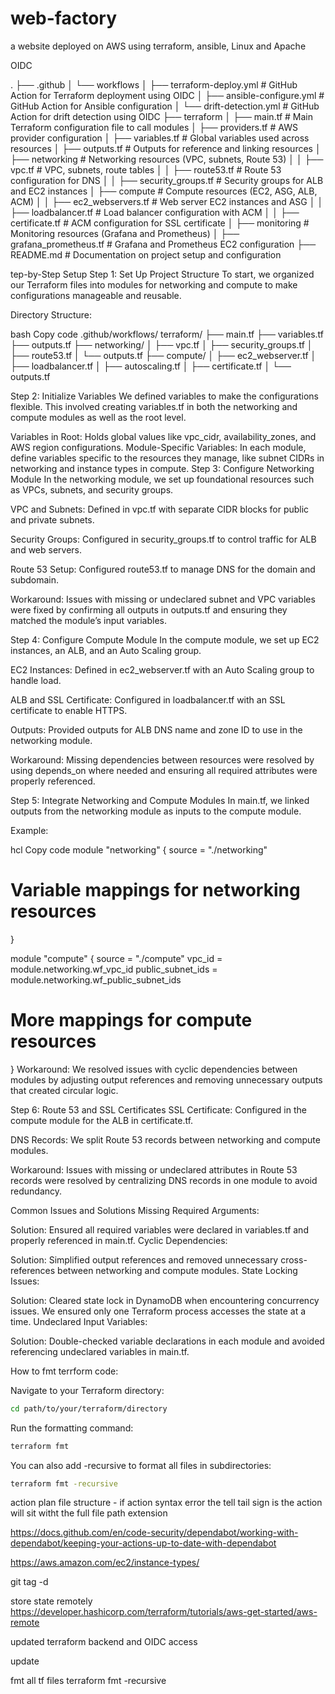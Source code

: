 # web-factory
a website deployed on AWS using terraform, ansible, Linux and Apache 

OIDC 


.
├── .github
│   └── workflows
│       ├── terraform-deploy.yml           # GitHub Action for Terraform deployment using OIDC
│       ├── ansible-configure.yml          # GitHub Action for Ansible configuration
│       └── drift-detection.yml            # GitHub Action for drift detection using OIDC
├── terraform
│   ├── main.tf                            # Main Terraform configuration file to call modules
│   ├── providers.tf                       # AWS provider configuration
│   ├── variables.tf                       # Global variables used across resources
│   ├── outputs.tf                         # Outputs for reference and linking resources
│   ├── networking                         # Networking resources (VPC, subnets, Route 53)
│   │   ├── vpc.tf                         # VPC, subnets, route tables
│   │   ├── route53.tf                     # Route 53 configuration for DNS
│   │   ├── security_groups.tf             # Security groups for ALB and EC2 instances
│   ├── compute                            # Compute resources (EC2, ASG, ALB, ACM)
│   │   ├── ec2_webservers.tf              # Web server EC2 instances and ASG
│   │   ├── loadbalancer.tf                # Load balancer configuration with ACM
│   │   ├── certificate.tf                 # ACM configuration for SSL certificate
│   ├── monitoring                         # Monitoring resources (Grafana and Prometheus)
│       ├── grafana_prometheus.tf          # Grafana and Prometheus EC2 configuration
├── README.md                              # Documentation on project setup and configuration



tep-by-Step Setup
Step 1: Set Up Project Structure
To start, we organized our Terraform files into modules for networking and compute to make configurations manageable and reusable.

Directory Structure:

bash
Copy code
.github/workflows/
terraform/
├── main.tf
├── variables.tf
├── outputs.tf
├── networking/
│   ├── vpc.tf
│   ├── security_groups.tf
│   ├── route53.tf
│   └── outputs.tf
├── compute/
│   ├── ec2_webserver.tf
│   ├── loadbalancer.tf
│   ├── autoscaling.tf
│   ├── certificate.tf
│   └── outputs.tf


Step 2: Initialize Variables
We defined variables to make the configurations flexible. This involved creating variables.tf in both the networking and compute modules as well as the root level.

Variables in Root: Holds global values like vpc_cidr, availability_zones, and AWS region configurations.
Module-Specific Variables: In each module, define variables specific to the resources they manage, like subnet CIDRs in networking and instance types in compute.
Step 3: Configure Networking Module
In the networking module, we set up foundational resources such as VPCs, subnets, and security groups.

VPC and Subnets: Defined in vpc.tf with separate CIDR blocks for public and private subnets.

Security Groups: Configured in security_groups.tf to control traffic for ALB and web servers.

Route 53 Setup: Configured route53.tf to manage DNS for the domain and subdomain.

Workaround: Issues with missing or undeclared subnet and VPC variables were fixed by confirming all outputs in outputs.tf and ensuring they matched the module’s input variables.

Step 4: Configure Compute Module
In the compute module, we set up EC2 instances, an ALB, and an Auto Scaling group.

EC2 Instances: Defined in ec2_webserver.tf with an Auto Scaling group to handle load.

ALB and SSL Certificate: Configured in loadbalancer.tf with an SSL certificate to enable HTTPS.

Outputs: Provided outputs for ALB DNS name and zone ID to use in the networking module.

Workaround: Missing dependencies between resources were resolved by using depends_on where needed and ensuring all required attributes were properly referenced.

Step 5: Integrate Networking and Compute Modules
In main.tf, we linked outputs from the networking module as inputs to the compute module.

Example:

hcl
Copy code
module "networking" {
  source = "./networking"
  # Variable mappings for networking resources
}

module "compute" {
  source            = "./compute"
  vpc_id            = module.networking.wf_vpc_id
  public_subnet_ids = module.networking.wf_public_subnet_ids
  # More mappings for compute resources
}
Workaround: We resolved issues with cyclic dependencies between modules by adjusting output references and removing unnecessary outputs that created circular logic.

Step 6: Route 53 and SSL Certificates
SSL Certificate: Configured in the compute module for the ALB in certificate.tf.

DNS Records: We split Route 53 records between networking and compute modules.

Workaround: Issues with missing or undeclared attributes in Route 53 records were resolved by centralizing DNS records in one module to avoid redundancy.

Common Issues and Solutions
Missing Required Arguments:

Solution: Ensured all required variables were declared in variables.tf and properly referenced in main.tf.
Cyclic Dependencies:

Solution: Simplified output references and removed unnecessary cross-references between networking and compute modules.
State Locking Issues:

Solution: Cleared state lock in DynamoDB when encountering concurrency issues. We ensured only one Terraform process accesses the state at a time.
Undeclared Input Variables:

Solution: Double-checked variable declarations in each module and avoided referencing undeclared variables in main.tf.






How to fmt terrform code:

Navigate to your Terraform directory:

```bash
cd path/to/your/terraform/directory
```

Run the formatting command:
```bash
terraform fmt
```

You can also add -recursive to format all files in subdirectories:
```bash
terraform fmt -recursive
```

action plan file structure - if action syntax error the tell tail sign is the action will sit witht the full file path extension

https://docs.github.com/en/code-security/dependabot/working-with-dependabot/keeping-your-actions-up-to-date-with-dependabot 

https://aws.amazon.com/ec2/instance-types/

git tag -d <tag-name>

store state remotely 
https://developer.hashicorp.com/terraform/tutorials/aws-get-started/aws-remote 

updated terraform backend and OIDC access

update

fmt all tf files
terraform fmt -recursive

